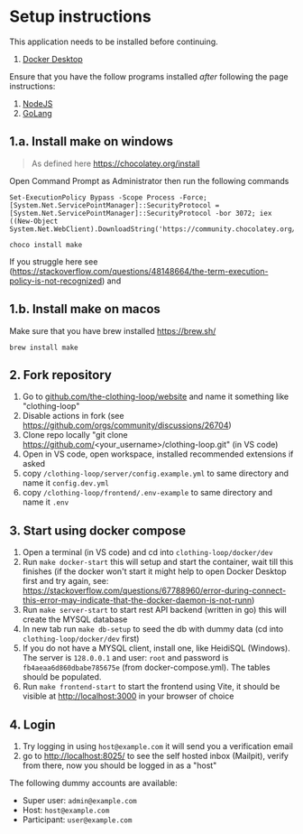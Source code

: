 # Setup instructions

This application needs to be installed before continuing.

1. [Docker Desktop](https://www.docker.com/products/docker-desktop/)

Ensure that you have the follow programs installed _after_ following the page instructions:

1. [NodeJS](https://nodejs.org/en)
2. [GoLang](https://go.dev/dl/)

## 1.a. Install make on windows

> As defined here https://chocolatey.org/install

Open Command Prompt as Administrator then run the following commands

```
Set-ExecutionPolicy Bypass -Scope Process -Force; [System.Net.ServicePointManager]::SecurityProtocol = [System.Net.ServicePointManager]::SecurityProtocol -bor 3072; iex ((New-Object System.Net.WebClient).DownloadString('https://community.chocolatey.org/install.ps1'))

choco install make
```

If you struggle here see (https://stackoverflow.com/questions/48148664/the-term-execution-policy-is-not-recognized) and 

## 1.b. Install make on macos

Make sure that you have brew installed https://brew.sh/

```
brew install make
```

## 2. Fork repository

1. Go to [github.com/the-clothing-loop/website](https://github.com/the-clothing-loop/website) and name it something like "clothing-loop"
2. Disable actions in fork (see https://github.com/orgs/community/discussions/26704)
3. Clone repo locally "git clone https://github.com/<your_username>/clothing-loop.git" (in VS code)
4. Open in VS code, open workspace, installed recommended extensions if asked
5. copy `/clothing-loop/server/config.example.yml` to same directory and name it `config.dev.yml`
6. copy `/clothing-loop/frontend/.env-example` to same directory and name it `.env`

## 3. Start using docker compose

1. Open a terminal (in VS code) and cd into `clothing-loop/docker/dev`
2. Run `make docker-start` this will setup and start the container, wait till this finishes (if the docker won't start it might help to open Docker Desktop first and try again, see: https://stackoverflow.com/questions/67788960/error-during-connect-this-error-may-indicate-that-the-docker-daemon-is-not-runn) 
3. Run `make server-start` to start rest API backend (written in go) this will create the MYSQL database
4. In new tab run `make db-setup` to seed the db with dummy data (cd into `clothing-loop/docker/dev` first)
5. If you do not have a MYSQL client, install one, like HeidiSQL (Windows).
   The server is `128.0.0.1` and user: `root` and password is `fb4aeaa6d860dbabe785675e` (from docker-compose.yml). The tables should be populated.
6. Run `make frontend-start` to start the frontend using Vite, it should be visible at <http://localhost:3000> in your browser of choice

## 4. Login

1. Try logging in using `host@example.com` it will send you a verification email
2. go to <http://localhost:8025/> to see the self hosted inbox (Mailpit), verify from there, now you should be logged in as a "host"

The following dummy accounts are available:

- Super user: `admin@example.com`
- Host: `host@example.com`
- Participant: `user@example.com`
